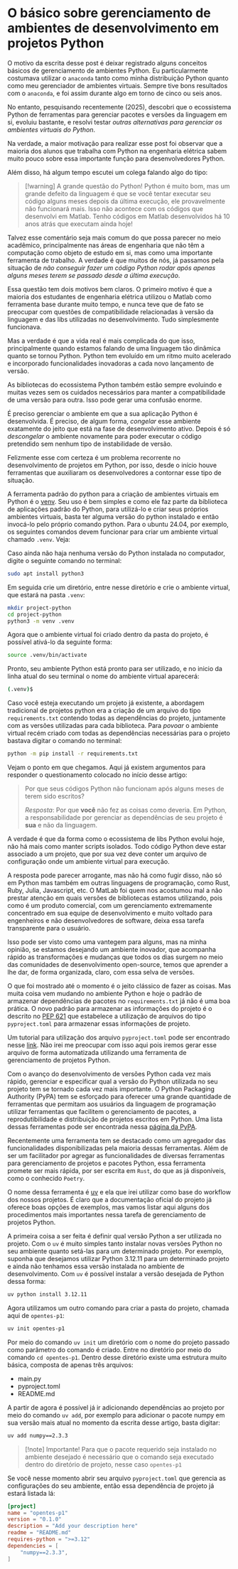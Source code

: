 ---
---


# O básico sobre gerenciamento de ambientes de desenvolvimento em projetos Python

O motivo da escrita desse post é deixar registrado alguns conceitos básicos de gerenciamento de ambientes Python. Eu particularmente costumava utilizar o `anaconda` tanto como minha distribuição Python quanto como meu gerenciador de ambientes virtuais. Sempre tive bons resultados com o `anaconda`, e foi assim durante algo em torno de cinco ou seis anos.

No entanto, pesquisando recentemente (2025), descobri que o ecossistema Python de ferramentas para gerenciar pacotes e versões da linguagem em si, evoluiu bastante, e resolvi testar *outras alternativas para gerenciar os ambientes virtuais do Python*.

Na verdade, a maior motivação para realizar esse post foi observar que a maioria dos alunos que trabalha com Python na engenharia elétrica sabem muito pouco sobre essa importante função para desenvolvedores Python.

Além disso, há algum tempo escutei um colega falando algo do tipo:

> [!warning] A grande questão do Python!
> Python é muito bom, mas um grande defeito da linguagem é que se você tentar executar seu código alguns meses depois da última execução, ele provavelmente não funcionará mais. Isso não acontece com os códigos que desenvolvi em Matlab. Tenho códigos em Matlab desenvolvidos há 10 anos atrás que executam ainda hoje!

Talvez esse comentário seja mais comum do que possa parecer no meio acadêmico, principalmente nas áreas de engenharia que não têm a computação como objeto de estudo em si, mas como uma importante ferramenta de trabalho. A verdade é que muitos de nós, já passamos pela situação de *não conseguir fazer um código Python rodar após apenas alguns meses terem se passado desde a última execução*.

Essa questão tem dois motivos bem claros. O primeiro motivo é que a maioria dos estudantes de engenharia elétrica utilizou o Matlab como ferramenta base durante muito tempo, e nunca teve que de fato se preocupar com questões de compatibilidade relacionadas à versão da linguagem e das libs utilizadas no desenvolvimento. Tudo simplesmente funcionava.

Mas a verdade é que a vida real é mais complicada do que isso, principalmente quando estamos falando de uma linguagem tão dinâmica quanto se tornou Python. Python tem evoluído em um ritmo muito acelerado e incorporado funcionalidades inovadoras a cada novo lançamento de versão.

As bibliotecas do ecossistema Python também estão sempre evoluindo e muitas vezes sem os cuidados necessários para manter a compatibilidade de uma versão para outra. Isso pode gerar uma confusão enorme.

É preciso gerenciar o ambiente em que a sua aplicação Python é desenvolvida. É preciso, de algum forma, *congelar* esse ambiente exatamente do jeito que está na fase de desenvolvimento ativo. Depois é só *descongelar* o ambiente novamente para poder executar o código pretendido sem nenhum tipo de instabilidade de versão.

Felizmente esse com certeza é um problema recorrente no desenvolvimento de projetos em Python, por isso, desde o início houve ferramentas que auxiliaram os desenvolvedores a contornar esse tipo de situação.

A ferramenta padrão do python para a criação de ambientes virtuais em Python é o [venv](https://docs.python.org/pt-br/3.13/library/venv.html). Seu uso é bem simples e como ele faz parte da biblioteca de aplicações padrão do Python, para utilizá-lo e criar seus próprios ambientes virtuais, basta ter alguma versão do python instalado e então invocá-lo pelo próprio comando python. Para o ubuntu 24.04, por exemplo, os seguintes comandos devem funcionar para criar um ambiente virtual chamado `.venv`. Veja:

Caso ainda não haja nenhuma versão do Python instalada no computador, digite o seguinte comando no terminal:

```sh
sudo apt install python3
```

Em seguida crie um diretório, entre nesse diretório e crie o ambiente virtual, que estará na pasta `.venv`:

```sh
mkdir project-python
cd project-python
python3 -m venv .venv
```

Agora que o ambiente virtual foi criado dentro da pasta do projeto, é possível ativá-lo da seguinte forma:

```sh
source .venv/bin/activate
```

Pronto, seu ambiente Python está pronto para ser utilizado, e no inicio da linha atual do seu terminal o nome do ambiente virtual aparecerá:

```sh
(.venv)$ 
```

Caso você esteja executando um projeto já existente, a abordagem tradicional de projetos python era a criação de um arquivo do tipo `requirements.txt` contendo todas as dependências do projeto, juntamente com as versões utilizadas para cada biblioteca. Para *povoar* o ambiente virtual recém criado com todas as dependências necessárias para o projeto bastava digitar o comando no terminal:

```sh
python -m pip install -r requirements.txt
```

Vejam o ponto em que chegamos. Aqui já existem argumentos para responder o questionamento colocado no início desse artigo:

> Por que seus códigos Python não funcionam após alguns meses de terem sido escritos?
>
> *Resposta*: Por que **você** não fez as coisas como deveria. Em Python, a responsabilidade por gerenciar as dependências de seu projeto é **sua** e não da linguagem.

A verdade é que da forma como o ecossistema de libs Python evolui hoje, não há mais como manter scripts isolados. Todo código Python deve estar associado a um projeto, que por sua vez deve conter um arquivo de configuração onde um ambiente virtual para execução.

A resposta pode parecer arrogante, mas não há como fugir disso, não só em Python mas também em outras linguagens de programação, como Rust, Ruby, Julia, Javascript, etc. O MatLab foi quem nos acostumou mal a não prestar atenção em quais versões de bibliotecas estamos utilizando, pois como é um produto comercial, com um gerenciamento extremamente concentrado em sua equipe de desenvolvimento e muito voltado para engenheiros e não desenvolvedores de software, deixa essa tarefa transparente para o usuário.

Isso pode ser visto como uma vantegem para alguns, mas na minha opinião, se estamos desejando um ambiente inovador, que acompanha rápido as transformações e mudanças que todos os dias surgem no meio das comunidades de desenvolvimento open-source, temos que aprender a lhe dar, de forma organizada, claro, com essa selva de versões.

O que foi mostrado até o momento é o jeito clássico de fazer as coisas. Mas muita coisa vem mudando no  ambiente Python e hoje o padrão de armazenar dependências de pacotes no `requirements.txt` já não é uma boa prática. O novo padrão para armazenar as informações do projeto é o descrito no [PEP 621](https://peps.python.org/pep-0621/) que estabelece a utilização de arquivos do tipo `pyproject.toml` para armazenar essas informações de projeto.

Um tutorial para utilização dos arquivo `pyproject.toml` pode ser encontrado nesse [link](https://packaging.python.org/en/latest/guides/writing-pyproject-toml/#writing-pyproject-toml). Não irei me preocupar com isso aqui pois iremos gerar esse arquivo de forma automatizada utilizando uma ferramenta de gerenciamento de projetos Python.

Com o avanço do desenvolvimento de versões Python cada vez mais rápido, gerenciar e especificar qual a versão do Python utilizada no seu projeto tem se tornado cada vez mais importante. O Python Packaging Authority (PyPA) tem se esforçado para oferecer uma grande quantidade de ferramentas que permitam aos usuários da linguagem de programação utilizar ferramentas que facilitem o gerenciamento de pacotes, a reprodutibilidade e distribuição de projetos escritos em Python. Uma lista dessas ferramentas pode ser encontrada nessa [página da PyPA](https://packaging.python.org/en/latest/key_projects/#pypa-projects).

Recentemente uma ferramenta tem se destacado como um agregador das funcionalidades disponibilizadas pela maioria dessas ferramentas. Além de ser um facilitador por agregar as funcionalidades de diversas ferramentas para gerenciamento de projetos e pacotes Python, essa ferramenta promete ser mais rápida, por ser escrita em `Rust`, do que as já disponíveis, como o conhecido `Poetry`.

O nome dessa ferramenta é [uv](https://docs.astral.sh/uv) e ela que irei utilizar como base do workflow dos nossos projetos. É claro que a documentação oficial do projeto já oferece boas opções de exemplos, mas vamos listar aqui alguns dos procedimentos mais importantes nessa tarefa de gerenciamento de projetos Python.

A primeira coisa a ser feita é definir qual versão Python a ser utilizada no projeto. Com o `uv` é muito simples tanto instalar novas versões Python no seu ambiente quanto setá-las para um determinado projeto. Por exemplo, suponha que desejamos utilizar Python 3.12.11 para um determinado projeto e ainda não tenhamos essa versão instalada no ambiente de desenvolvimento. Com `uv` é possível instalar a versão desejada de Python dessa forma:

```sh
uv python install 3.12.11
```

Agora utilizamos um outro comando para criar a pasta do projeto, chamada aqui de `opentes-p1`:

```sh
uv init opentes-p1
```

Por meio do comando `uv init` um diretório com o nome do projeto passado como parâmetro do comando é criado. Entre no diretório por meio do comando `cd opentes-p1`. Dentro desse diretório existe uma estrutura muito básica, composta de apenas três arquivos:

- main.py
- pyproject.toml
- README.md

A partir de agora é possível já ir adicionando dependências ao projeto por meio do comando `uv add`, por exemplo para adicionar o pacote numpy em sua versão mais atual no momento da escrita desse artigo, basta digitar:

```sh
uv add numpy==2.3.3
```

> [!note] Importante!
> Para que o pacote requerido seja instalado no ambiente desejado é necessário que o comando seja executado dentro do diretório de projeto, nesse caso `opentes-p1`

Se você nesse momento abrir seu arquivo `pyproject.toml` que gerencia as configurações do seu ambiente, então essa dependência de projeto já estará listada lá:

```toml
[project]
name = "opentes-p1"
version = "0.1.0"
description = "Add your description here"
readme = "README.md"
requires-python = ">=3.12"
dependencies = [
    "numpy==2.3.3",
]
```

